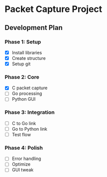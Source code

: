# Packet Capture Project

## Development Plan

### Phase 1: Setup

- [x] Install libraries
- [x] Create structure
- [x] Setup git

### Phase 2: Core

- [x] C packet capture
- [ ] Go processing
- [ ] Python GUI

### Phase 3: Integration

- [ ] C to Go link
- [ ] Go to Python link
- [ ] Test flow

### Phase 4: Polish

- [ ] Error handling
- [ ] Optimize
- [ ] GUI tweak
